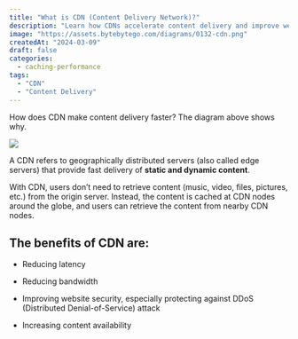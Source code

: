 ```yaml
---
title: "What is CDN (Content Delivery Network)?"
description: "Learn how CDNs accelerate content delivery and improve website security."
image: "https://assets.bytebytego.com/diagrams/0132-cdn.png"
createdAt: "2024-03-09"
draft: false
categories:
  - caching-performance
tags:
  - "CDN"
  - "Content Delivery"
---
```


How does CDN make content delivery faster? The diagram above shows why.

![](https://assets.bytebytego.com/diagrams/0132-cdn.png)

A CDN refers to geographically distributed servers (also called edge servers) that provide fast delivery of **static and dynamic content**.

With CDN, users don’t need to retrieve content (music, video, files, pictures, etc.) from the origin server. Instead, the content is cached at CDN nodes around the globe, and users can retrieve the content from nearby CDN nodes.

## The benefits of CDN are:

*   Reducing latency

*   Reducing bandwidth

*   Improving website security, especially protecting against DDoS (Distributed Denial-of-Service) attack

*   Increasing content availability
